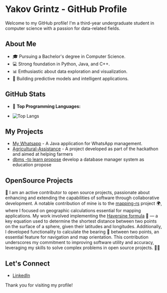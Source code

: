 # Yakov Grintz - GitHub Profile

Welcome to my GitHub profile! I'm a third-year undergraduate student in computer science with a passion for data-related fields.

## About Me
- 🎓 Pursuing a Bachelor's degree in Computer Science.
- 💻 Strong foundation in Python, Java, and C++.
- 📊 Enthusiastic about data exploration and visualization.
- 🤖 Building predictive models and intelligent applications.

## GitHub Stats

- 🌟 **Top Programming Languages:**

- 
  ![Top Langs](https://github-readme-stats.vercel.app/api/top-langs/?username=yakovgrintz&layout=compact&count_private=true)

## My Projects
- [My Whatsapp](https://github.com/yakovgrintz/MyWhatsApp) - A Java application for WhatsApp management.
- [Agricultural-Assistance](https://github.com/omershiran/Agricultural-Assistance) - A project developed as part of the hackathon and aimed at helping farmers
- [dbms -to learn propose](https://github.com/yakovgrintz/toyDB_01) develop a database manager system as education propose


## OpenSource Projects
🌟 I am an active contributor to open source projects, passionate about enhancing and extending the capabilities of software through collaborative development. A notable contribution of mine is to the [mapping-rs](https://github.com/EmilyMatt/mapping-rs) project 🌍, where I focused on geographic calculations essential for mapping applications. My work involved implementing the [Haversine formula](https://en.wikipedia.org/wiki/Haversine_formula) 📐 — a key equation used to determine the shortest distance between two points on the surface of a sphere, given their latitudes and longitudes. Additionally, I developed functionality to calculate the bearing 🧭 between two points, an essential feature for navigation and map orientation. This contribution underscores my commitment to improving software utility and accuracy, leveraging my skills to solve complex problems in open source projects. 💪🚀


## Let's Connect
- [LinkedIn](https://www.linkedin.com/in/yakov-grintz/)

Thank you for visiting my profile!

